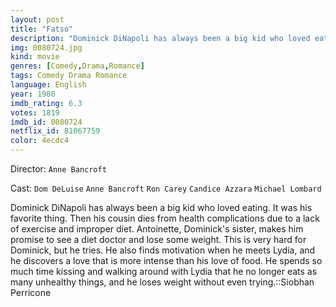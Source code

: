 ```yaml
---
layout: post
title: "Fatso"
description: "Dominick DiNapoli has always been a big kid who loved eating. It was his favorite thing. Then his cousin dies from health complications due to a lack of exercise and improper diet. Antoinette, Dominick's sister, makes him promise to see a diet doctor and lose some weight. This is very hard for Dominick, but he tries. He also finds motivation when he meets Lydia, and he discovers a love that is more intense than his love of food. He spends so much time kissing and walkin.."
img: 0080724.jpg
kind: movie
genres: [Comedy,Drama,Romance]
tags: Comedy Drama Romance 
language: English
year: 1980
imdb_rating: 6.3
votes: 1819
imdb_id: 0080724
netflix_id: 81067759
color: 4ecdc4
---
```

Director: `Anne Bancroft`  

Cast: `Dom DeLuise` `Anne Bancroft` `Ron Carey` `Candice Azzara` `Michael Lombard` 

Dominick DiNapoli has always been a big kid who loved eating. It was his favorite thing. Then his cousin dies from health complications due to a lack of exercise and improper diet. Antoinette, Dominick's sister, makes him promise to see a diet doctor and lose some weight. This is very hard for Dominick, but he tries. He also finds motivation when he meets Lydia, and he discovers a love that is more intense than his love of food. He spends so much time kissing and walking around with Lydia that he no longer eats as many unhealthy things, and he loses weight without even trying.::Siobhan Perricone